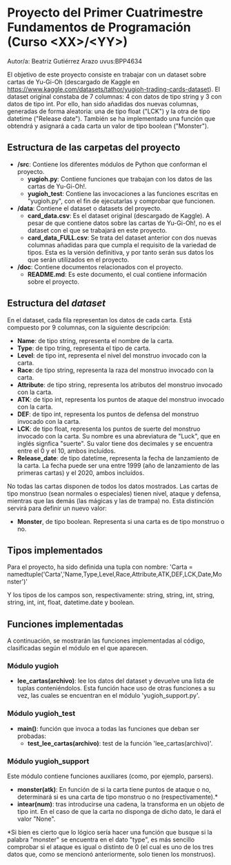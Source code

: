 # Proyecto del Primer Cuatrimestre Fundamentos de Programación (Curso  \<XX\>/\<YY\>)
Autor/a: Beatriz Gutiérrez Arazo   uvus:BPP4634

El objetivo de este proyecto consiste en trabajar con un dataset sobre cartas de Yu-Gi-Oh (descargado de Kaggle en https://www.kaggle.com/datasets/tathor/yugioh-trading-cards-dataset). El dataset original constaba de 7 columnas: 4 con datos de tipo string y 3 con datos de tipo int. Por ello, han sido añadidas dos nuevas columnas, generadas de forma aleatoria: una de tipo float ("LCK") y la otra de tipo datetime ("Release date"). También se ha implementado una función que obtendrá y asignará a cada carta un valor de tipo boolean ("Monster").

## Estructura de las carpetas del proyecto

* **/src**: Contiene los diferentes módulos de Python que conforman el proyecto.
  * **yugioh.py**: Contiene funciones que trabajan con los datos de las cartas de Yu-Gi-Oh!.
  * **yugioh_test**: Contiene las invocaciones a las funciones escritas en "yugioh.py", con el fin de ejecutarlas y comprobar que funcionen.
* **/data**: Contiene el dataset o datasets del proyecto.
    * **card_data.csv**: Es el dataset original (descargado de Kaggle). A pesar de que contiene datos sobre las cartas de Yu-Gi-Oh!, no es el dataset con el que se trabajará en este proyecto.
    * **card_data_FULL.csv**: Se trata del dataset anterior con dos nuevas columnas añadidas para que cumpla el requisito de la variedad de tipos. Esta es la versión definitiva, y por tanto serán sus datos los que serán utilizados en el proyecto.
* **/doc**: Contiene documentos relacionados con el proyecto.
    * **README.md**: Es este documento, el cual contiene información sobre el proyecto.
  
## Estructura del *dataset*

En el dataset, cada fila representan los datos de cada carta. Está compuesto por 9 columnas, con la siguiente descripción:

* **Name**: de tipo string, representa el nombre de la carta.
* **Type**: de tipo tring, representa el tipo de carta.
* **Level**: de tipo int, representa el nivel del monstruo invocado con la carta.
* **Race**: de tipo string, representa la raza del monstruo invocado con la carta.
* **Attribute**: de tipo string, representa los atributos del monstruo invocado con la carta.
* **ATK**: de tipo int, representa los puntos de ataque del monstruo invocado con la carta.
* **DEF**: de tipo int, representa los puntos de defensa del monstruo invocado con la carta.
* **LCK**: de tipo float, representa los puntos de suerte del monstruo invocado con la carta. Su nombre es una abreviatura de "Luck", que en inglés signfica "suerte". Su valor tiene dos decimales y se encuentra entre el 0 y el 10, ambos incluídos.
* **Release_date**: de tipo datetime, representa la fecha de lanzamiento de la carta. La fecha puede ser una entre 1999 (año de lanzamiento de las primeras cartas) y el 2020, ambos incluídos.

No todas las cartas disponen de todos los datos mostrados. Las cartas de tipo monstruo (sean normales o especiales) tienen nivel, ataque y defensa, mientras que las demás (las mágicas y las de trampa) no. Esta distinción servirá para definir un nuevo valor:

* **Monster**, de tipo boolean. Representa si una carta es de tipo monstruo o no.

## Tipos implementados

Para el proyecto, ha sido definida una tupla con nombre:
'Carta = namedtuple('Carta','Name,Type,Level,Race,Attribute,ATK,DEF,LCK,Date,Monster')'

Y los tipos de los campos son, respectivamente: string, string, int, string, string, int, int, float, datetime.date y boolean.

## Funciones implementadas

A continuación, se mostrarán las funciones implementadas al código, clasificadas según el módulo en el que aparecen.

### Módulo yugioh

* **lee_cartas(archivo)**: lee los datos del dataset y devuelve una lista de tuplas conteniéndolos. Esta función hace uso de otras funciones a su vez, las cuales se encuentran en el módulo 'yugioh_support.py'.

### Módulo yugioh_test

* **main()**: función que invoca a todas las funciones que deban ser probadas:
  * **test_lee_cartas(archivo)**: test de la función 'lee_cartas(archivo)'.

### Módulo yugioh_support

Este módulo contiene funciones auxiliares (como, por ejemplo, parsers).

* **monster(atk)**: En función de si la carta tiene puntos de ataque o no, determinará si es una carta de tipo monstruo o no (respectivamente).*
* **intear(num)**: tras introducirse una cadena, la transforma en un objeto de tipo int. En el caso de que la carta no disponga de dicho dato, le dará el valor "None".

*Si bien es cierto que lo lógico sería hacer una función que busque si la palabra "monster" se encuentra en el dato "type", es más sencillo comprobar si el ataque es igual o distinto de 0 (el cual es uno de los tres datos que, como se mencionó anteriormente, solo tienen los monstruos).
